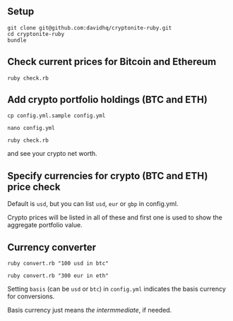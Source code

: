 ## Setup

    git clone git@github.com:davidhq/cryptonite-ruby.git
    cd cryptonite-ruby
    bundle

## Check current prices for Bitcoin and Ethereum

    ruby check.rb

## Add crypto portfolio holdings (BTC and ETH)

    cp config.yml.sample config.yml

    nano config.yml

    ruby check.rb

  and see your crypto net worth.

## Specify currencies for crypto (BTC and ETH) price check

Default is `usd`, but you can list `usd`, `eur` or `gbp` in config.yml.

Crypto prices will be listed in all of these and
first one is used to show the aggregate portfolio value.

## Currency converter

    ruby convert.rb "100 usd in btc"

    ruby convert.rb "300 eur in eth"

Setting `basis` (can be `usd` or `btc`) in `config.yml` indicates the basis currency for conversions.

Basis currency just means *the intermmediate*, if needed.
